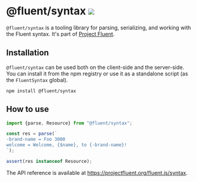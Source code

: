 # @fluent/syntax ![](https://github.com/projectfluent/fluent.js/workflows/@fluent/syntax/badge.svg)

`@fluent/syntax` is a tooling library for parsing, serializing, and working
with the Fluent syntax. It's part of [Project Fluent][].

[Project Fluent]: https://projectfluent.org

## Installation

`@fluent/syntax` can be used both on the client-side and the server-side. You
can install it from the npm registry or use it as a standalone script (as the
`FluentSyntax` global).

    npm install @fluent/syntax


## How to use

```javascript
import {parse, Resource} from "@fluent/syntax";

const res = parse(`
-brand-name = Foo 3000
welcome = Welcome, {$name}, to {-brand-name}!
`);

assert(res instanceof Resource);
```

The API reference is available at https://projectfluent.org/fluent.js/syntax.
